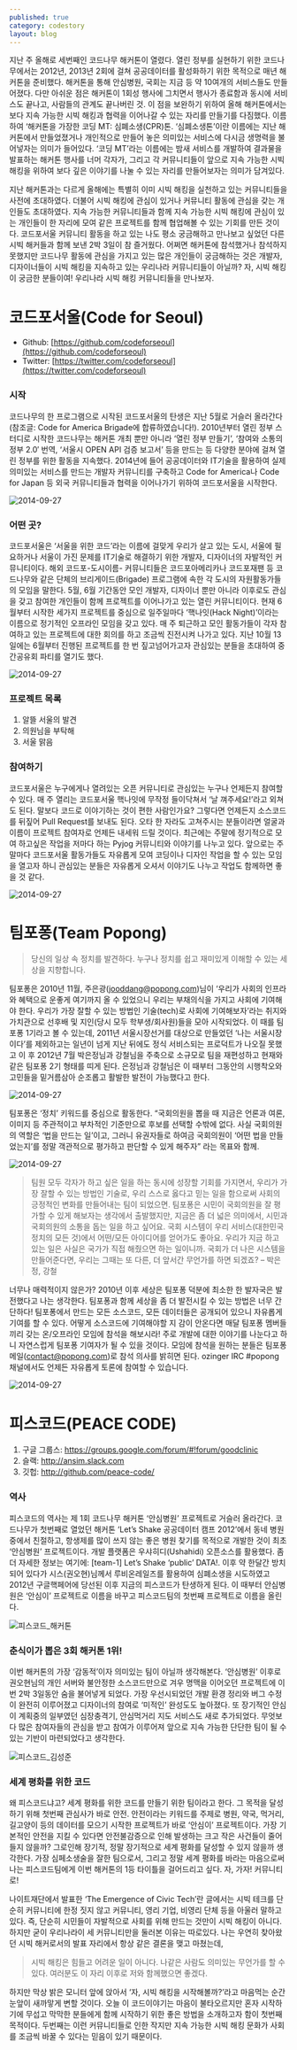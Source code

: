 ```yaml
---
published: true
category: codestory
layout: blog
---
```


지난 주 올해로 세번째인 코드나무 해커톤이 열렸다. 열린 정부를 실현하기 위한 코드나무에서는 2012년, 2013년 2회에 걸쳐 공공데이터를 활성화하기 위한 목적으로 매년 해커톤을 준비했다. 해커톤을 통해 안심병원, 국회는 지금 등 약 10여개의 서비스들도 만들어졌다. 다만 아쉬운 점은 해커톤이 1회성 행사에 그치면서 행사가 종료함과 동시에 서비스도 끝나고, 사람들의 관계도 끝나버린 것. 이 점을 보완하기 위하여 올해 해커톤에서는 보다 지속 가능한 시빅 해킹과 협력을 이어나갈 수 있는 자리를 만들기를 다짐했다. 이름하여 ‘해커톤을 가장한 코딩 MT: 심폐소생(CPR)톤. ‘심폐소생톤’이란 이름에는 지난 해커톤에서 만들었졌거나 개인적으로 만들어 놓은 의미있는 서비스에 다시금 생명력을 불어넣자는 의미가 들어있다. ‘코딩 MT’라는 이름에는 밤새 서비스를 개발하여 결과물을 발표하는 해커톤 행사를 너머 각자가, 그리고 각 커뮤니티들이 앞으로 지속 가능한 시빅 해킹을 위하여 보다 깊은 이야기를 나눌 수 있는 자리를 만들어보자는 의미가 담겨있다.

지난 해커톤과는 다르게 올해에는 특별히 이미 시빅 해킹을 실천하고 있는 커뮤니티들을 사전에 초대하였다. 더불어 시빅 해킹에 관심이 있거나 커뮤니티 활동에 관심을 갖는 개인들도 초대하였다. 지속 가능한 커뮤니티들과 함께 지속 가능한 시빅 해킹에 관심이 있는 개인들이 한 자리에 모여 같은 프로젝트를 함께 협업해볼 수 있는 기회를 만든 것이다. 코드포서울 커뮤니티 활동을 하고 있는 나도 평소 궁금해하고 만나보고 싶었던 다른 시빅 해커들과 함께 보낸 2박 3일이 참 즐거웠다. 어쩌면 해커톤에 참석했거나 참석하지 못했지만 코드나무 활동에 관심을 가지고 있는 많은 개인들이 궁금해하는 것은 개발자, 디자이너들이 시빅 해킹을 지속하고 있는 우리나라 커뮤니티들이 아닐까? 자, 시빅 해킹이 궁금한 분들이여! 우리나라 시빅 해킹 커뮤니티들을 만나보자.

# 코드포서울(Code for Seoul)

* Github: [https://github.com/codeforseoul](https://github.com/codeforseoul)
* Twitter: [https://twitter.com/codeforseoul](https://twitter.com/codeforseoul)

### 시작

코드나무의 한 프로그램으로 시작된 코드포서울의 탄생은 지난 5월로 거슬러 올라간다(참조글: Code for America Brigade에 합류하였습니다!). 2010년부터 열린 정부 스터디로 시작한 코드나무는 해커톤 개최 뿐만 아니라 ‘열린 정부 만들기’, ‘참여와 소통의 정부 2.0′ 번역, ‘서울시 OPEN API 검증 보고서’ 등을 만드는 등 다양한 분야에 걸쳐 열린 정부를 위한 활동을 지속했다. 2014년에 들어 공공데이터와 IT기술을 활용하여 실제 의미있는 서비스를 만드는 개발자 커뮤니티를 구축하고 Code for America나 Code for Japan 등 외국 커뮤니티들과 협력을 이어나가기 위하여 코드포서울을 시작한다.

![2014-09-27](https://farm3.staticflickr.com/2879/10855440265_193c5296da.jpg)

### 어떤 곳?

코드포서울은 ‘서울을 위한 코드’라는 이름에 걸맞게 우리가 살고 있는 도시, 서울에 필요하거나 서울이 가진 문제를 IT기술로 해결하기 위한 개발자, 디자이너의 자발적인 커뮤니티이다. 해외 코드포-도시이름- 커뮤니티들은 코드포아메리카나 코드포재팬 등 코드나무와 같은 단체의 브리게이드(Brigade) 프로그램에 속한 각 도시의 자원활동가들의 모임을 말한다. 5월, 6월 기간동안 모인 개발자, 디자이너 뿐만 아니라 이후로도 관심을 갖고 참여한 개인들이 함께 프로젝트를 이어나가고 있는 열린 커뮤니티이다. 현재 6월부터 시작한 세가지 프로젝트를 중심으로 일주일마다 ‘핵나잇(Hack Night)’이라는 이름으로 정기적인 오프라인 모임을 갖고 있다. 매 주 퇴근하고 모인 활동가들이 각자 참여하고 있는 프로젝트에 대한 회의를 하고 조금씩 진전시켜 나가고 있다. 지난 10월 13일에는 6월부터 진행된 프로젝트를 한 번 짚고넘어가고자 관심있는 분들을 초대하여 중간공유회 파티를 열기도 했다.

![2014-09-27](https://farm3.staticflickr.com/2879/10855440265_193c5296da.jpg)

### 프로젝트 목록

1. 알뜰 서울의 발견
2. 의원님을 부탁해
3. 서울 맑음

### 참여하기

코드포서울은 누구에게나 열려있는 오픈 커뮤니티로 관심있는 누구나 언제든지 참여할 수 있다. 매 주 열리는 코드포서울 핵나잇에 무작정 들이닥쳐서 ‘날 껴주세요!’라고 외쳐도 된다. 말보다 코드로 이야기하는 것이 편한 사람인가요? 그렇다면 언제든지 소스코드를 뒤짚어 Pull Request를 보내도 된다. 오타 한 자라도 고쳐주시는 분들이라면 얼굴과 이름이 프로젝트 참여자로 언제든 내세워 드릴 것이다. 최근에는 주말에 정기적으로 모여 하고싶은 작업을 저마다 하는 Pyjog 커뮤니티와 이야기를 나누고 있다. 앞으로는 주말마다 코드포서울 활동가들도 자유롭게 모여 코딩이나 디자인 작업을 할 수 있는 모임을 열고자 하니 관심있는 분들은 자유롭게 오셔서 이야기도 나누고 작업도 함께하면 좋을 것 같다.

![2014-09-27](https://farm3.staticflickr.com/2879/10855440265_193c5296da.jpg)

# 팀포퐁(Team Popong)

> 당신의 일상 속 정치를 발견하다.
> 누구나 정치를 쉽고 재미있게 이해할 수 있는 세상을 지향합니다.

팀포퐁은 2010년 11월, 주은광(jooddang@popong.com)님이 ‘우리가 사회의 인프라와 혜택으로 운좋게 여기까지 올 수 있었으니 우리는 부채의식을 가지고 사회에 기여해야 한다. 우리가 가장 잘할 수 있는 방법인 기술(tech)로 사회에 기여해보자’라는 취지와 가치관으로 선후배 및 지인(당시 모두 학부생/회사원)들을 모아 시작되었다. 이 때를 팀포퐁 1기라고 볼 수 있는데, 2011년 서울시장선거를 대상으로 만들었던 ‘나는 서울시장이다’를 제외하고는 일년이 넘게 지난 뒤에도 정식 서비스되는 프로덕트가 나오질 못했고 이 후 2012년 7월 박은정님과 강철님을 주축으로 소규모로 팀을 재편성하고 현재와 같은 팀포퐁 2기 형태를 띠게 된다. 은정님과 강철님은 이 때부터 그동안의 시행착오와 고민들을 밑거름삼아 순조롭고 활발한 발전이 가능했다고 한다.

![2014-09-27](https://farm3.staticflickr.com/2879/10855440265_193c5296da.jpg)

팀포퐁은 ‘정치’ 키워드를 중심으로 활동한다. “국회의원을 뽑을 때 지금은 언론과 여론, 이미지 등 주관적이고 부차적인 기준만으로 후보를 선택할 수밖에 없다. 사실 국회의원의 역할은 ‘법을 만드는 일’이고, 그러니 유권자들로 하여금 국회의원이 ‘어떤 법을 만들었는지’를 정말 객관적으로 평가하고 판단할 수 있게 해주자” 라는 목표와 함께.

![2014-09-27](https://farm3.staticflickr.com/2879/10855440265_193c5296da.jpg)

> 팀원 모두 각자가 하고 싶은 일을 하는 동시에 성장할 기회를 가지면서, 우리가 가장 잘할 수 있는 방법인 기술로, 우리 스스로 옳다고 믿는 일을 함으로써 사회의 긍정적인 변화를 만들어내는 팀이 되었으면. 팀포퐁은 시민이 국회의원을 잘 평가할 수 있게 해보자는 생각에서 출발했지만, 지금은 좀 더 넓은 의미에서, 시민과 국회의원의 소통을 돕는 일을 하고 싶어요. 국회 시스템이 우리 서비스(대한민국 정치의 모든 것)에서 어떤/모든 아이디어를 얻어가도 좋아요. 우리가 지금 하고 있는 일은 사실은 국가가 직접 해줬으면 하는 일이니까. 국회가 더 나은 시스템을 만들어준다면, 우리는 그때는 또 다른, 더 앞서간 무언가를 하면 되겠죠? – 박은정, 강철

너무나 매력적이지 않은가? 2010년 이후 세상은 팀포퐁 덕분에 최소한 한 발자국은 발전했다고 나는 생각한다. 팀포퐁과 함께 세상을 좀 더 발전시킬 수 있는 방법은 너무 간단하다! 팀포퐁에서 만드는 모든 소스코드, 모든 데이터들은 공개되어 있으니 자유롭게 기여를 할 수 있다. 어떻게 소스코드에 기여해야할 지 감이 안온다면 매달 팀포퐁 멤버들끼리 갖는 온/오프라인 모임에 참석을 해보시라! 주로 개발에 대한 이야기를 나눈다고 하니 자연스럽게 팀포퐁 기여자가 될 수 있을 것이다. 모임에 참석을 원하는 분들은 팀포퐁 메일(contact@popong.com)로 참석 의사를 밝히면 된다. ozinger IRC #popong 채널에서도 언제든 자유롭게 토론에 참여할 수 있습니다.

![2014-09-27](https://farm3.staticflickr.com/2879/10855440265_193c5296da.jpg)

# 피스코드(PEACE CODE)

1. 구글 그룹스: https://groups.google.com/forum/#!forum/goodclinic
2. 슬랙: http://ansim.slack.com
3. 깃헙: http://github.com/peace-code/

### 역사

피스코드의 역사는 제 1회 코드나무 해커톤 ‘안심병원’ 프로젝트로 거슬러 올라간다. 코드나무가 첫번째로 열었던 해커톤 ‘Let’s Shake 공공데이터 캠프 2012’에서 동네 병원중에서 친절하고, 항생제를 많이 쓰지 않는 좋은 병원 찾기를 목적으로 개발한 것이 최초 ‘안심병원’ 프로젝트이다. 개발 플랫폼은 우샤히디(Ushahidi) 오픈소스를 활용했다. 좀 더 자세한 정보는 여기에: [team-1] Let’s Shake ‘public’ DATA!. 이후 약 한달간 방치되어 있다가 시스(권오현)님께서 루비온레일즈를 활용하여 심폐소생을 시도하였고 2012년 구글핵페어에 당선된 이후 지금의 피스코드가 탄생하게 된다. 이 때부터 안심병원은 ‘안심이’ 프로젝트로 이름을 바꾸고 피스코드팀의 첫번째 프로젝트로 이름을 올린다.

![피스코드_해커톤](https://farm3.staticflickr.com/2879/10855440265_193c5296da.jpg)

### 춘식이가 뽑은 3회 해커톤 1위!

이번 해커톤의 가장 ‘감동적’이자 의미있는 팀이 아닐까 생각해본다. ‘안심병원’ 이후로 권오현님의 개인 서버와 불안정한 소스코드만으로 겨우 명맥을 이어오던 프로젝트에 이번 2박 3일동안 숨을 불어넣게 되었다. 가장 우선시되었던 개발 환경 정리와 버그 수정이 완전히 이루어졌고 디자이너의 참여로 ‘미적인’ 완성도도 높아졌다. 또 장기적인 안심이 계획중의 일부였던 심장충격기, 안심먹거리 지도 서비스도 새로 추가되었다. 무엇보다 많은 참여자들의 관심을 받고 참여가 이루어져 앞으로 지속 가능한 단단한 팀이 될 수 있는 기반이 마련되었다고 생각한다.

![피스코드_김성준](https://farm3.staticflickr.com/2879/10855440265_193c5296da.jpg)

### 세계 평화를 위한 코드

왜 피스코드냐고? 세계 평화를 위한 코드를 만들기 위한 팀이라고 한다. 그 목적을 달성하기 위해 첫번째 관심사가 바로 안전. 안전이라는 키워드를 주제로 병원, 약국, 먹거리, 길고양이 등의 데이터를 모으기 시작한 프로젝트가 바로 ‘안심이’ 프로젝트이다. 가장 기본적인 안전을 지킬 수 있다면 안전불감증으로 인해 발생하는 크고 작은 사건들이 줄어들지 않을까? 그로인해 장기적, 정말 장기적으로 세계 평화를 달성할 수 있지 않을까 생각한다. 가장 심페소생술을 잘한 팀으로서, 그리고 정말 세계 평화를 바라는 마음으로써 나는 피스코드팀에게 이번 해커톤의 1등 타이틀을 걸어드리고 싶다.
자, 가자! 커뮤니티로!

나이트재단에서 발표한 ‘The Emergence of Civic Tech’란 글에서는 시빅 테크를 단순히 커뮤니티에 한정 짓지 않고 커뮤니티, 영리 기업, 비영리 단체 등을 아울러 말하고 있다. 즉, 단순히 시민들이 자발적으로 사회를 위해 만드는 것만이 시빅 해킹이 아니다. 하지만 굳이 우리나라이 세 커뮤니티만을 둘러본 이유는 따로있다. 나는 우연히 찾아왔던 시빅 해커로서의 발표 자리에서 항상 같은 결론을 맺고 마쳤는데,

> 시빅 해킹은 힘들고 어려운 일이 아니다. 나같은 사람도 의미있는 무언가를 할 수 있다. 여러분도 이 자리 이후로 저와 함께했으면 좋겠다.

하지만 막상 밝은 모니터 앞에 앉아서 ‘자, 시빅 해킹을 시작해볼까?’라고 마음먹는 순간 눈앞이 새까맣게 변할 것이다. 오늘 이 코드이야기는 마음이 불타오르지만 혼자 시작하기에 무섭고 막막한 분들에게 함께 시작하기 위한 좋은 방법을 소개하고자 함이 첫번째 목적이다. 두번째는 이런 커뮤니티들로 인한 작지만 지속 가능한 시빅 해킹 문화가 사회를 조금씩 바꿀 수 있다는 믿음이 있기 때문이다.
